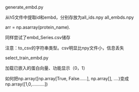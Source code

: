 

generate_embd.py

从h5文件中提取id和embd，分别存放为all_ids.npy all_embds.npy

arr = np.asarray(protein_name).

同样尝试了embd_Series.csv储存

注意：to_csv的字符串类型。csv明显比npy文件小，信息丢失

select_train_embd.py

加载已嵌入的蛋白向量、功能显示（0，1）

如何把np.array([np.array[True, False……], np.array[], ….)变成np.array([1,0,……….])

